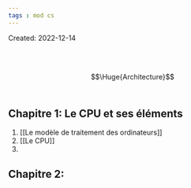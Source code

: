 ```yaml
---
tags : mod cs
---
```

Created: 2022-12-14

<br/>
<br/>

$$\Huge{Architecture}$$
<br/>

## **Chapitre 1:** Le CPU et ses éléments

1. [[Le modèle de traitement des ordinateurs]] 
2. [[Le CPU]]
3. 

## **Chapitre 2:**  